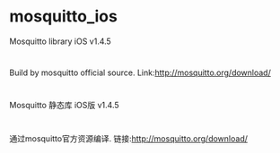 # mosquitto_ios
Mosquitto library iOS v1.4.5
# 
Build by mosquitto official source. Link:http://mosquitto.org/download/
# 
Mosquitto 静态库 iOS版 v1.4.5
# 
通过mosquitto官方资源编译. 链接:http://mosquitto.org/download/
